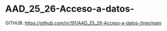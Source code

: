 # AAD_25_26-Acceso-a-datos-

GITHUB: https://github.com/jrc191/AAD_25_26-Acceso-a-datos-/tree/main

